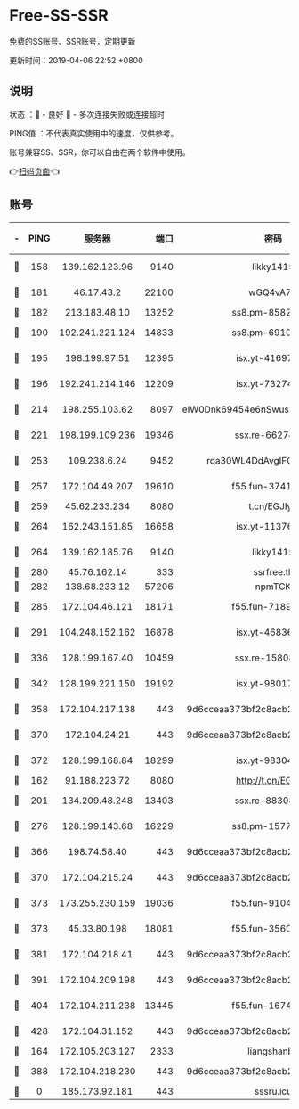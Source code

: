 # Free-SS-SSR

免费的SS账号、SSR账号，定期更新

更新时间：2019-04-06 22:52 +0800

## 说明

状态     ：🙂 - 良好 🙁 - 多次连接失败或连接超时

PING值   ：不代表真实使用中的速度，仅供参考。

账号兼容SS、SSR，你可以自由在两个软件中使用。

👉[扫码页面](https://liesauer.github.io/Free-SS-SSR/)👈

## 账号

|-|PING|服务器|端口|密码|加密方式|区域|
|:----:|:----:|:-----:|-----:|:----:|:----:|:----:|
|🙂|158|139.162.123.96|9140|likky1415|aes-256-cfb|JP|
|🙂|181|46.17.43.2|22100|wGQ4vA7D|aes-256-gcm|RU|
|🙂|182|213.183.48.10|13252|ss8.pm-85820863|rc4-md5|RU|
|🙂|190|192.241.221.124|14833|ss8.pm-69109154|aes-256-cfb|US|
|🙂|195|198.199.97.51|12395|isx.yt-41697089|aes-256-cfb|US|
|🙂|196|192.241.214.146|12209|isx.yt-73274152|aes-256-cfb|US|
|🙂|214|198.255.103.62|8097|eIW0Dnk69454e6nSwuspv9DmS201tQ0D|aes-256-cfb|US|
|🙂|221|198.199.109.236|19346|ssx.re-66274137|aes-256-cfb|US|
|🙂|253|109.238.6.24|9452|rqa30WL4DdAvgIFG6Fs3znzTa|aes-256-cfb|FR|
|🙂|257|172.104.49.207|19610|f55.fun-37419805|aes-256-cfb|SG|
|🙂|259|45.62.233.234|8080|t.cn/EGJIyrl|rc4-md5|CA|
|🙂|264|162.243.151.85|16658|isx.yt-11376029|aes-256-cfb|US|
|🙂|264|139.162.185.76|9140|likky1415|aes-256-cfb|DE|
|🙂|280|45.76.162.14|333|ssrfree.tk|rc4|SG|
|🙂|282|138.68.233.12|57206|npmTCK|rc4-md5|US|
|🙂|285|172.104.46.121|18171|f55.fun-71890851|aes-256-cfb|SG|
|🙂|291|104.248.152.162|16878|isx.yt-46836343|aes-256-cfb|SG|
|🙂|336|128.199.167.40|10459|ssx.re-15808413|aes-256-cfb|SG|
|🙂|342|128.199.221.150|19192|isx.yt-98017848|aes-256-cfb|SG|
|🙂|358|172.104.217.138|443|9d6cceaa373bf2c8acb22e60b6a58be6|aes-256-cfb|US|
|🙂|370|172.104.24.21|443|9d6cceaa373bf2c8acb22e60b6a58be6|aes-256-cfb|US|
|🙂|372|128.199.168.84|18299|isx.yt-98304416|aes-256-cfb|SG|
|🙂|162|91.188.223.72|8080|http://t.cn/EGJIyrl|rc4-md5|RU|
|🙂|201|134.209.48.248|13403|ssx.re-88308510|aes-256-cfb|US|
|🙂|276|128.199.143.68|16229|ss8.pm-15775496|aes-256-cfb|SG|
|🙂|366|198.74.58.40|443|9d6cceaa373bf2c8acb22e60b6a58be6|aes-256-cfb|US|
|🙂|370|172.104.215.24|443|9d6cceaa373bf2c8acb22e60b6a58be6|aes-256-cfb|US|
|🙂|373|173.255.230.159|19036|f55.fun-91049822|aes-256-cfb|US|
|🙂|373|45.33.80.198|18081|f55.fun-35602530|aes-256-cfb|US|
|🙂|381|172.104.218.41|443|9d6cceaa373bf2c8acb22e60b6a58be6|aes-256-cfb|US|
|🙂|391|172.104.209.198|443|9d6cceaa373bf2c8acb22e60b6a58be6|aes-256-cfb|US|
|🙂|404|172.104.211.238|13445|f55.fun-16745538|aes-256-cfb|US|
|🙂|428|172.104.31.152|443|9d6cceaa373bf2c8acb22e60b6a58be6|aes-256-cfb|US|
|🙁|164|172.105.203.127|2333|liangshanbo|chacha20|JP|
|🙁|388|172.104.218.230|443|9d6cceaa373bf2c8acb22e60b6a58be6|aes-256-cfb|US|
|🙁|0|185.173.92.181|443|sssru.icu|rc4-md5|RU|
